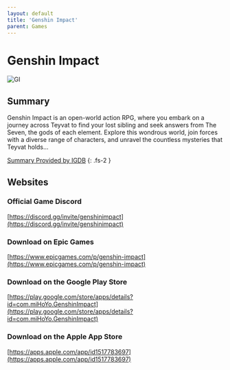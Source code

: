 ```yaml
---
layout: default
title: 'Genshin Impact'
parent: Games
---
```


# Genshin Impact

![GI](https://cdn.discordapp.com/emojis/1266474989566034024.png)

## Summary

Genshin Impact is an open-world action RPG, where you embark on a journey across Teyvat to find your lost sibling and seek answers from The Seven, the gods of each element. Explore this wondrous world, join forces with a diverse range of characters, and unravel the countless mysteries that Teyvat holds...

[Summary Provided by IGDB](https://www.igdb.com/games/genshin-impact)
{: .fs-2 }

## Websites

### Official Game Discord

[https://discord.gg/invite/genshinimpact](https://discord.gg/invite/genshinimpact)

### Download on Epic Games

[https://www.epicgames.com/p/genshin-impact](https://www.epicgames.com/p/genshin-impact)

### Download on the Google Play Store

[https://play.google.com/store/apps/details?id=com.miHoYo.GenshinImpact](https://play.google.com/store/apps/details?id=com.miHoYo.GenshinImpact)

### Download on the Apple App Store

[https://apps.apple.com/app/id1517783697](https://apps.apple.com/app/id1517783697)